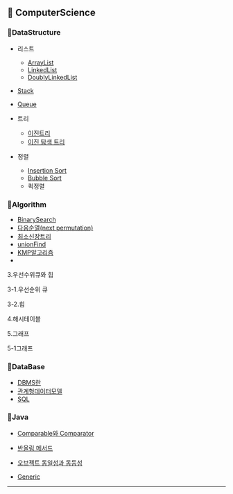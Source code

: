 <h2>📌 ComputerScience</h2>

<h3>📌DataStructure</h3>

* 리스트
  * [ArrayList](https://github.com/Jung-MinGi/dataStructure/blob/master/ArrayList.md)
  * [LinkedList](https://github.com/Jung-MinGi/dataStructure/blob/master/LinkedList.md)
  * [DoublyLinkedList](https://github.com/Jung-MinGi/dataStructure/blob/master/DoublyLinkedList.md)
* [Stack](https://github.com/Jung-MinGi/dataStructure/blob/master/stack.md)
* [Queue](https://github.com/Jung-MinGi/dataStructure/blob/master/Queue.md)

* 트리
  * [이진트리](https://github.com/Jung-MinGi/dataStructure/blob/master/binaryTree.md)
  * [이진 탐색 트리](https://github.com/Jung-MinGi/dataStructure/blob/master/binarySearchTree.md)

* 정렬
  * [Insertion Sort](https://github.com/Jung-MinGi/dataStructure/blob/195ab397b40ceadbc1b5d7e5df21a0711fd6dee9/src/main/java/com/java/dataStructureStudy/sort/InsertionSort.java#L12)
  * [Bubble Sort]()
  * 퀵정렬



<h3>📌Algorithm</h3>

* [BinarySearch](https://github.com/Jung-MinGi/dataStructure/blob/master/BinarySearch.md)   
* [다음순열(next permutation)](https://github.com/Jung-MinGi/dataStructure/blob/master/next%20permutation.md)
* [최소신장트리](https://github.com/Jung-MinGi/dataStructure/blob/master/%EC%B5%9C%EC%86%8C%EC%8B%A0%EC%9E%A5%ED%8A%B8%EB%A6%AC.md)
* [unionFind](https://github.com/Jung-MinGi/dataStructure/blob/master/unionFind.md)
* [KMP알고리즘](https://github.com/Jung-MinGi/ComputerScience/blob/master/kmp.md)
* 
3.우선수위큐와 힙

3-1.우선순위 큐

3-2.힙

4.해시테이블

5.그래프

5-1그래프

<h3>📌DataBase</h3>

* [DBMS란](https://github.com/Jung-MinGi/ComputerScience/blob/master/dbms.md)
* [관계형데이터모델](https://github.com/Jung-MinGi/ComputerScience/blob/master/%EA%B4%80%EA%B3%84%ED%98%95%20%EB%8D%B0%EC%9D%B4%ED%84%B0%20%EB%AA%A8%EB%8D%B8%20.md)
* [SQL](https://github.com/Jung-MinGi/dataStructure/blob/master/sql.md)

<h3>📌Java</h3>

* [Comparable와 Comparator](https://github.com/Jung-MinGi/dataStructure/blob/master/ComparableAndComparator.md)

* [반올림 메서드](https://github.com/Jung-MinGi/dataStructure/blob/master/%EB%B0%98%EC%98%AC%EB%A6%BC%EB%A9%94%EC%84%9C%EB%93%9C.md)
* [오브젝트 동일성과 동등성](https://github.com/Jung-MinGi/dataStructure/blob/master/%EB%8F%99%EC%9D%BC%EC%84%B1%EA%B3%BC%EB%8F%99%EB%93%B1%EC%84%B1.md)

* [Generic](https://github.com/Jung-MinGi/dataStructure/blob/master/generic.md)
<hr>


